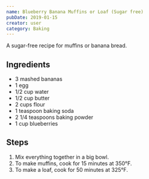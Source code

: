 ```yaml
---
name: Blueberry Banana Muffins or Loaf (Sugar free)
pubDate: 2019-01-15
creator: user
category: Baking
---
```

A sugar-free recipe for muffins or banana bread.

## Ingredients
- 3 mashed bananas
- 1 egg
- 1/2 cup water
- 1/2 cup butter
- 2 cups flour
- 1 teaspoon baking soda
- 2 1/4 teaspoons baking powder
- 1 cup blueberries

## Steps
1. Mix everything together in a big bowl.
2. To make muffins, cook for 15 minutes at 350°F.
3. To make a loaf, cook for 50 minutes at 325°F.